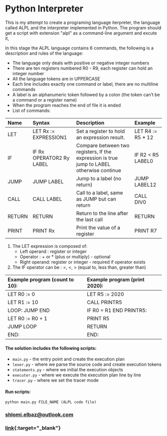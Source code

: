# Python Interpreter

This is my attempt to create a programing language iterpreter, the language called ALPL and the interpreter implemented in Python.
The program should get a script with extension "alpl" as a command-line argument and excute it,

In this stage the ALPL language contains 6 commands, the following is a description and rules of the language:
* The language only deals with positive or negative integer numbers
* There are ten registers numbered R0 - R9, each register can hold an integer number
* All the language tokens are in UPPERCASE
* Each line includes exactly one command or label, there are no multiline commands
* A label is an alphanumeric token followed by a colon (the token can’t be a command or a register name)
* When the program reaches the end of file it is ended
* List of commands:

| Name | Syntax | Description | Example |
|:--- |:---|:---|:---|
| LET| LET Rx := EXPRESSION1|Set a register to hold an expression result.| LET R4 := R5 * 12|
| IF| IF Rx OPERATOR2 Ry LABEL| Compare between two registers, If the expression is true jump to LABEL otherwise continue|IF R2 < R5 LABEL0|
| JUMP | JUMP LABEL | Jump to a label (no return)| JUMP LABEL12|
| CALL  | CALL LABEL | Call to a label, same as JUMP but can return | CALL DIV0|
| RETURN | RETURN | Return to the line after the last call| RETURN |
| PRINT| PRINT Rx| Print the value of a register | PRINT R7|

<ol>
  <li>
    The LET expression is composed of:
    <ul>
      <li>Left operand : register or integer</li>
      <li>Operator : + or * (plus or multiply) - optional</li>
      <li>Right operand: register or integer - required if operator exists</li>
    </ul>
  </li>
  <li>The IF operator can be : =, <, > (equal to, less than, greater than)</li>
</ol>
  
  
| Example program (count to 10): | Example program (print 2020): |
|:--- |:---|
| LET R0 := 0 | LET R5 := 2020 |
| LET R1 := 10 | CALL PRINTR5 |
| LOOP: JUMP END | IF R0 = R1 END PRINTR5: |
| LET R0 := R0 + 1 | PRINT R5 |
| JUMP LOOP | RETURN |
| END: | END: |

#### The solution includes the following scripts:
* `main.py` - the entry point and create the execution plan
* `lexer.py` - where we parse the source code and create execution tokens
* `statements.py` - where we initial the execution objects
* `executer.py` - where we execute the execution plan line by line
* `tracer.py` - where we set the tracer mode

#### Run scripts:
```python main.py FILE_NAME (ALPL code file)```


### shlomi.elbaz@outlook.com
### [link](https://www.linkedin.com/in/shlomi-elbaz/){:target="_blank"}
